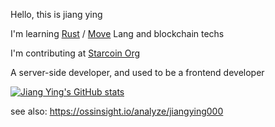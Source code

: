 Hello, this is jiang ying

I'm learning [Rust](https://github.com/rust-lang/rust) / [Move](https://github.com/move-language/move) Lang and blockchain techs

I'm contributing at [Starcoin Org](https://github.com/starcoinorg) 

A server-side developer, and used to be a frontend developer

<!-- and [Move Lang](https://github.com/move-language) -->


[![Jiang Ying's GitHub stats](https://github-readme-stats.vercel.app/api?username=jiangying000&show_icons=true&theme=solarized-dark)](https://github.com/jiangying000) 

see also: https://ossinsight.io/analyze/jiangying000

